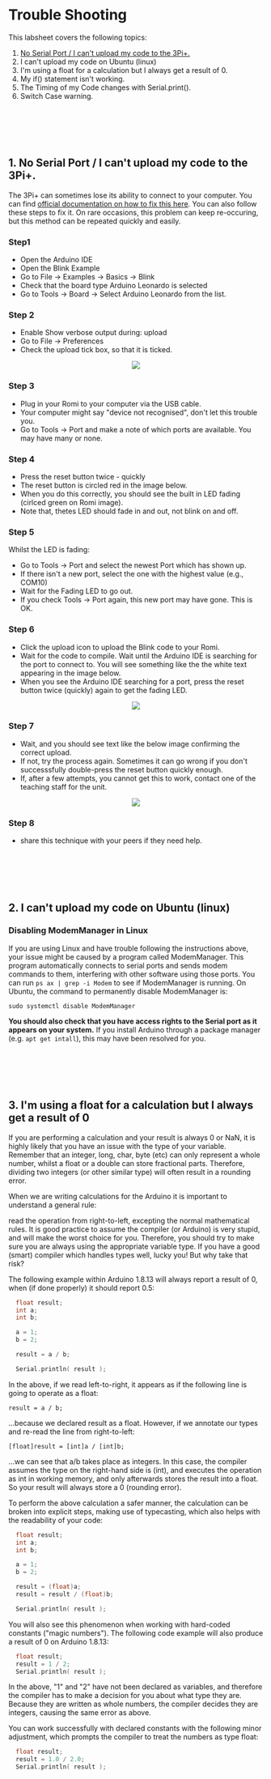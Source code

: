 # Trouble Shooting

This labsheet covers the following topics:

1. <a href="https://github.com/paulodowd/EMATM0054_22-23/blob/main/Labsheets/Core/L0_TroubleShooting.md#1-i-cant-upload-my-code-to-the-3pi--romi-it-wont-connect"> No Serial Port / I can't upload my code to the 3Pi+.</a>
2. I can't upload my code on Ubuntu (linux)
3. I'm using a float for a calculation but I always get a result of 0.
4. My if() statement isn't working.
5. The Timing of my Code changes with Serial.print().
6. Switch Case warning.

<br><br><br><br>

## 1. No Serial Port / I can't upload my code to the 3Pi+.

The 3Pi+ can sometimes lose its ability to connect to your computer. 
You can find <a href="https://www.pololu.com/docs/0J83/10.1">official documentation on how to fix this here</a>.
You can also follow these steps to fix it. 
On rare occasions, this problem can keep re-occuring, but this method can be repeated quickly and easily.

### Step1
- Open the Arduino IDE
- Open the Blink Example
- Go to File -> Examples -> Basics -> Blink
- Check that the board type Arduino Leonardo is selected
- Go to Tools -> Board -> Select Arduino Leonardo from the list.
### Step 2
- Enable Show verbose output during: upload
- Go to File -> Preferences
- Check the upload tick box, so that it is ticked.

<p align="center">
<img src="https://github.com/paulodowd/EMATM0054_22-23/blob/main/Images/verbose_upload.png?raw=true">
</p>

### Step 3
- Plug in your Romi to your computer via the USB cable.
- Your computer might say "device not recognised", don't let this trouble you.
- Go to Tools -> Port and make a note of which ports are available. You may have many or none.

### Step 4
- Press the reset button twice - quickly
- The reset button is circled red in the image below.
- When you do this correctly, you should see the built in LED fading (cirlced green on Romi image).
- Note that, thetes LED should fade in and out, not blink on and off.

### Step 5
Whilst the LED is fading:
- Go to Tools -> Port and select the newest Port which has shown up.
- If there isn't a new port, select the one with the highest value (e.g., COM10)
- Wait for the Fading LED to go out.
- If you check Tools -> Port again, this new port may have gone. This is OK.

### Step 6
- Click the upload icon to upload the Blink code to your Romi.
- Wait for the code to compile. Wait until the Arduino IDE is searching for the port to connect to. You will see something like the the white text appearing in the image below.
- When you see the Arduino IDE searching for a port, press the reset button twice (quickly) again to get the fading LED.

<p align="center">
<img src="https://github.com/paulodowd/EMATM0054_22-23/blob/main/Images/searching_for_port.png?raw=true">
</p>

### Step 7
- Wait, and you should see text like the below image confirming the correct upload. 
- If not, try the process again. Sometimes it can go wrong if you don't successsfully double-press the reset button quickly enough. 
- If, after a few attempts, you cannot get this to work, contact one of the teaching staff for the unit.

<p align="center">
  <img src="https://github.com/paulodowd/EMATM0054_22-23/blob/main/Images/success.png?raw=true">
  </p>

### Step 8
- share this technique with your peers if they need help.

<br><br><br><br>

## 2. I can't upload my code on Ubuntu (linux)

### Disabling ModemManager in Linux
If you are using Linux and have trouble following the instructions above, your issue might be caused by a program called ModemManager. This program automatically connects to serial ports and sends modem commands to them, interfering with other software using those ports. You can run `ps ax | grep -i Modem` to see if ModemManager is running. On Ubuntu, the command to permanently disable ModemManager is:

`sudo systemctl disable ModemManager`

**You should also check that you have access rights to the Serial port as it appears on your system.** If you install Arduino through a package manager (e.g. `apt get intall`), this may have been resolved for you.

<br><br><br><br>

## 3. I'm using a float for a calculation but I always get a result of 0

If you are performing a calculation and your result is always 0 or NaN, it is highly likely that you have an issue with the type of your variable. Remember that an integer, long, char, byte (etc) can only represent a whole number, whilst a float or a double can store fractional parts. Therefore, dividing two integers (or other similar type) will often result in a rounding error.

When we are writing calculations for the Arduino it is important to understand a general rule:

read the operation from right-to-left, excepting the normal mathematical rules.
It is good practice to assume the compiler (or Arduino) is very stupid, and will make the worst choice for you. Therefore, you should try to make sure you are always using the appropriate variable type. If you have a good (smart) compiler which handles types well, lucky you! But why take that risk?

The following example within Arduino 1.8.13 will always report a result of 0, when (if done properly) it should report 0.5:
```c
  float result;
  int a;
  int b;

  a = 1;
  b = 2;

  result = a / b;

  Serial.println( result );
```
In the above, if we read left-to-right, it appears as if the following line is going to operate as a float:

`result = a / b;`

...because we declared result as a float. However, if we annotate our types and re-read the line from right-to-left:

`[float]result = [int]a / [int]b;`

...we can see that a/b takes place as integers. In this case, the compiler assumes the type on the right-hand side is (int), and executes the operation as int in working memory, and only afterwards stores the result into a float. So your result will always store a 0 (rounding error).

To perform the above calculation a safer manner, the calculation can be broken into explicit steps, making use of typecasting, which also helps with the readability of your code:
```c
  float result;
  int a;
  int b;

  a = 1;
  b = 2;

  result = (float)a;
  result = result / (float)b;

  Serial.println( result );
```
You will also see this phenomenon when working with hard-coded constants ("magic numbers"). The following code example will also produce a result of 0 on Arduino 1.8.13:
```c
  float result;
  result = 1 / 2;
  Serial.println( result );
```
In the above, "1" and "2" have not been declared as variables, and therefore the compiler has to make a decision for you about what type they are. Because they are written as whole numbers, the compiler decides they are integers, causing the same error as above.

You can work successfully with declared constants with the following minor adjustment, which prompts the compiler to treat the numbers as type float:
```c
  float result;
  result = 1.0 / 2.0;
  Serial.println( result );
```

